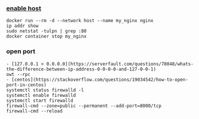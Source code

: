 ### [enable host](https://docs.docker.com/network/network-tutorial-host/)
    docker run --rm -d --network host --name my_nginx nginx
    ip addr show
    sudo netstat -tulpn | grep :80
    docker container stop my_nginx
### open port
    - [127.0.0.1 > 0.0.0.0](https://serverfault.com/questions/78048/whats-the-difference-between-ip-address-0-0-0-0-and-127-0-0-1)
    owt --rpc
    - [centos](https://stackoverflow.com/questions/19034542/how-to-open-port-in-centos)
    systemctl status firewalld -l
    systemctl enable firewalld
    systemctl start firewalld
    firewall-cmd --zone=public --permanent --add-port=8000/tcp
    firewall-cmd --reload
